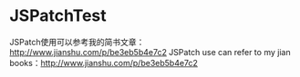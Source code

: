 # JSPatchTest
JSPatch使用可以参考我的简书文章：http://www.jianshu.com/p/be3eb5b4e7c2
JSPatch use can refer to my jian books：http://www.jianshu.com/p/be3eb5b4e7c2
